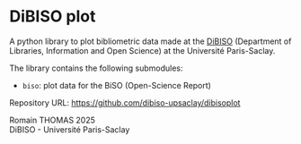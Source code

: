 # DiBISO plot

A python library to plot bibliometric data made at the [DiBISO](https://www.bibliotheques.universite-paris-saclay.fr/en/department-libraries-information-and-open-science-dibiso-and-its-missions)
(Department of Libraries, Information and Open Science) at the Université Paris-Saclay.

The library contains the following submodules:

  - `biso`: plot data for the BiSO (Open-Science Report)

Repository URL: https://github.com/dibiso-upsaclay/dibisoplot


Romain THOMAS 2025  
DiBISO - Université Paris-Saclay
